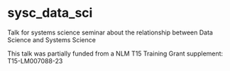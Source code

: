 # sysc_data_sci

Talk for systems science seminar about the relationship between Data Science and Systems Science

This talk was partially funded from a NLM T15 Training Grant supplement: T15-LM007088-23
